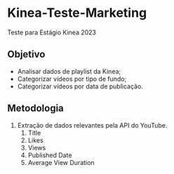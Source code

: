 # Kinea-Teste-Marketing
Teste para Estágio Kinea 2023

## Objetivo
- Analisar dados de playlist da Kinea;
- Categorizar vídeos por tipo de fundo;
- Categorizar vídeos por data de publicação.

## Metodologia
1. Extração de dados relevantes pela API do YouTube.
    1. Title
    2. Likes
    3. Views
    4. Published Date
    5. Average View Duration
